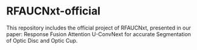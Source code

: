 # RFAUCNxt-official
This repository includes the official project of RFAUCNxt, presented in our paper:  Response Fusion Attention U-ConvNext for accurate Segmentation of Optic Disc and Optic Cup.



